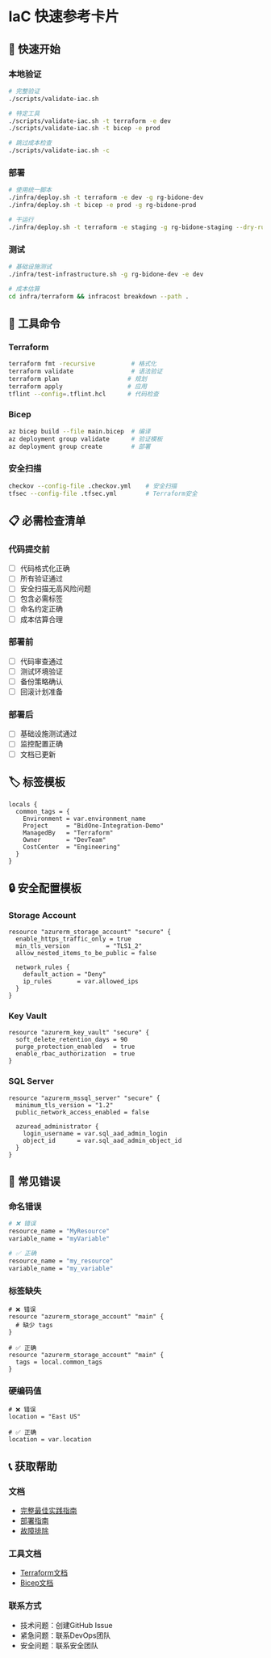 # IaC 快速参考卡片

## 🚀 快速开始

### 本地验证
```bash
# 完整验证
./scripts/validate-iac.sh

# 特定工具
./scripts/validate-iac.sh -t terraform -e dev
./scripts/validate-iac.sh -t bicep -e prod

# 跳过成本检查
./scripts/validate-iac.sh -c
```

### 部署
```bash
# 使用统一脚本
./infra/deploy.sh -t terraform -e dev -g rg-bidone-dev
./infra/deploy.sh -t bicep -e prod -g rg-bidone-prod

# 干运行
./infra/deploy.sh -t terraform -e staging -g rg-bidone-staging --dry-run
```

### 测试
```bash
# 基础设施测试
./infra/test-infrastructure.sh -g rg-bidone-dev -e dev

# 成本估算
cd infra/terraform && infracost breakdown --path .
```

## 🔧 工具命令

### Terraform
```bash
terraform fmt -recursive          # 格式化
terraform validate                # 语法验证
terraform plan                   # 规划
terraform apply                  # 应用
tflint --config=.tflint.hcl      # 代码检查
```

### Bicep
```bash
az bicep build --file main.bicep  # 编译
az deployment group validate      # 验证模板
az deployment group create        # 部署
```

### 安全扫描
```bash
checkov --config-file .checkov.yml    # 安全扫描
tfsec --config-file .tfsec.yml        # Terraform安全
```

## 📋 必需检查清单

### 代码提交前
- [ ] 代码格式化正确
- [ ] 所有验证通过
- [ ] 安全扫描无高风险问题
- [ ] 包含必需标签
- [ ] 命名约定正确
- [ ] 成本估算合理

### 部署前
- [ ] 代码审查通过
- [ ] 测试环境验证
- [ ] 备份策略确认
- [ ] 回滚计划准备

### 部署后
- [ ] 基础设施测试通过
- [ ] 监控配置正确
- [ ] 文档已更新

## 🏷️ 标签模板

```hcl
locals {
  common_tags = {
    Environment = var.environment_name
    Project     = "BidOne-Integration-Demo"
    ManagedBy   = "Terraform"
    Owner       = "DevTeam"
    CostCenter  = "Engineering"
  }
}
```

## 🔒 安全配置模板

### Storage Account
```hcl
resource "azurerm_storage_account" "secure" {
  enable_https_traffic_only = true
  min_tls_version          = "TLS1_2"
  allow_nested_items_to_be_public = false
  
  network_rules {
    default_action = "Deny"
    ip_rules       = var.allowed_ips
  }
}
```

### Key Vault
```hcl
resource "azurerm_key_vault" "secure" {
  soft_delete_retention_days = 90
  purge_protection_enabled   = true
  enable_rbac_authorization  = true
}
```

### SQL Server
```hcl
resource "azurerm_mssql_server" "secure" {
  minimum_tls_version = "1.2"
  public_network_access_enabled = false
  
  azuread_administrator {
    login_username = var.sql_aad_admin_login
    object_id      = var.sql_aad_admin_object_id
  }
}
```

## 🚨 常见错误

### 命名错误
```bash
# ❌ 错误
resource_name = "MyResource"
variable_name = "myVariable"

# ✅ 正确  
resource_name = "my_resource"
variable_name = "my_variable"
```

### 标签缺失
```hcl
# ❌ 错误
resource "azurerm_storage_account" "main" {
  # 缺少 tags
}

# ✅ 正确
resource "azurerm_storage_account" "main" {
  tags = local.common_tags
}
```

### 硬编码值
```hcl
# ❌ 错误
location = "East US"

# ✅ 正确
location = var.location
```

## 📞 获取帮助

### 文档
- [完整最佳实践指南](./iac-best-practices.md)
- [部署指南](./deployment-guide.md)
- [故障排除](./troubleshooting.md)

### 工具文档
- [Terraform文档](https://registry.terraform.io/providers/hashicorp/azurerm/latest/docs)
- [Bicep文档](https://docs.microsoft.com/en-us/azure/azure-resource-manager/bicep/)

### 联系方式
- 技术问题：创建GitHub Issue
- 紧急问题：联系DevOps团队
- 安全问题：联系安全团队